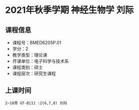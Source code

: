 # 2021年秋季学期 神经生物学 刘际






## 课程信息

- 课程号：BMED6205P.01
- 学分：2
- 教学类型：理论课
- 开课单位：电子科学与技术系
- 课程类别：硕士
- 课程层次：研究生课程

## 上课时间

```
2~18周 GT-B111 :2(6,7,8) 刘际
```

